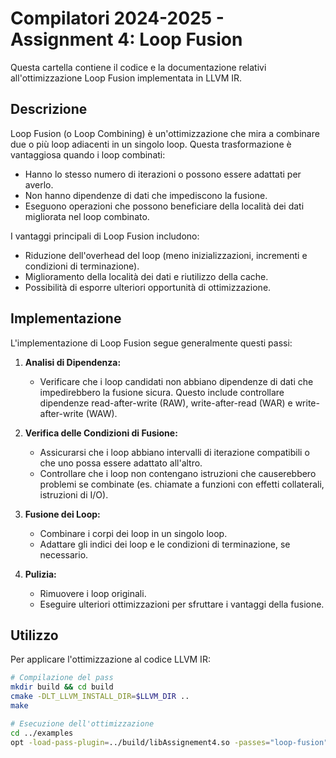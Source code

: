 # Compilatori 2024-2025 - Assignment 4: Loop Fusion

Questa cartella contiene il codice e la documentazione relativi all'ottimizzazione Loop Fusion implementata in LLVM IR.

## Descrizione

Loop Fusion (o Loop Combining) è un'ottimizzazione che mira a combinare due o più loop adiacenti in un singolo loop. Questa trasformazione è vantaggiosa quando i loop combinati:

- Hanno lo stesso numero di iterazioni o possono essere adattati per averlo.
- Non hanno dipendenze di dati che impediscono la fusione.
- Eseguono operazioni che possono beneficiare della località dei dati migliorata nel loop combinato.

I vantaggi principali di Loop Fusion includono:

- Riduzione dell'overhead del loop (meno inizializzazioni, incrementi e condizioni di terminazione).
- Miglioramento della località dei dati e riutilizzo della cache.
- Possibilità di esporre ulteriori opportunità di ottimizzazione.

## Implementazione

L'implementazione di Loop Fusion segue generalmente questi passi:

1. **Analisi di Dipendenza:**
   - Verificare che i loop candidati non abbiano dipendenze di dati che impedirebbero la fusione sicura. Questo include controllare dipendenze read-after-write (RAW), write-after-read (WAR) e write-after-write (WAW).

2. **Verifica delle Condizioni di Fusione:**
   - Assicurarsi che i loop abbiano intervalli di iterazione compatibili o che uno possa essere adattato all'altro.
   - Controllare che i loop non contengano istruzioni che causerebbero problemi se combinate (es. chiamate a funzioni con effetti collaterali, istruzioni di I/O).

3. **Fusione dei Loop:**
   - Combinare i corpi dei loop in un singolo loop.
   - Adattare gli indici dei loop e le condizioni di terminazione, se necessario.

4. **Pulizia:**
   - Rimuovere i loop originali.
   - Eseguire ulteriori ottimizzazioni per sfruttare i vantaggi della fusione.

## Utilizzo

Per applicare l'ottimizzazione al codice LLVM IR:

```bash
# Compilazione del pass
mkdir build && cd build
cmake -DLT_LLVM_INSTALL_DIR=$LLVM_DIR ..
make

# Esecuzione dell'ottimizzazione
cd ../examples
opt -load-pass-plugin=../build/libAssignement4.so -passes="loop-fusion" input.ll -o output.ll
